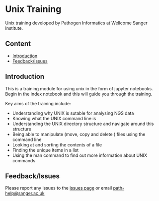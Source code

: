 # Unix Training

Unix training developed by Pathogen Informatics at Wellcome Sanger Institute.

## Content

- [Introduction](#introduction)
- [Feedback/Issues](#feedbackissues)

## Introduction

This is a training module for using unix in the form of jupyter notebooks. Begin in the index notebook and this will guide you through the training.

Key aims of the training include:

- Understanding why UNIX is sutable for analysing NGS data
- Knowing what the UNIX command line is
- Understanding the UNIX directory structure and navigate around this structure
- Being able to manipulate (move, copy and delete ) files using the command line
- Looking at and sorting the contents of a file
- Finding the unique items in a list
- Using the man command to find out more information about UNIX commands

## Feedback/Issues

Please report any issues to the [issues page](https://github.com/sanger-pathogens/unix-training/issues) or email path-help@sanger.ac.uk
